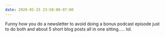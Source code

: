 ```yaml
---
date: 2020-05-25 23:50:00-07:00
---
```


Funny how you do a newsletter to avoid doing a bonus podcast episode just to do
both and about 5 short blog posts all in one sitting..... lol.
